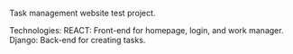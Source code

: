 Task management website test project.

Technologies:
REACT: Front-end for homepage, login, and work manager.
Django: Back-end for creating tasks.